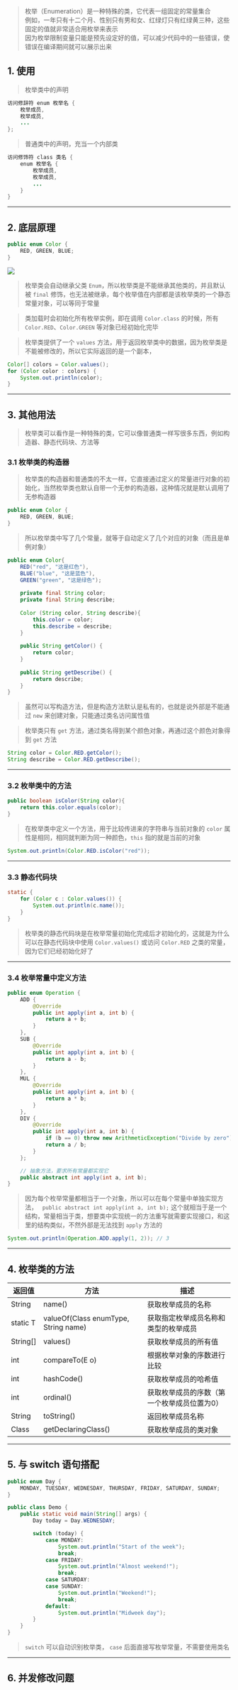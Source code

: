 
>枚举（Enumeration）是一种特殊的类，它代表一组固定的常量集合  
>例如，一年只有十二个月、性别只有男和女、红绿灯只有红绿黄三种，这些固定的值就非常适合用枚举来表示  
>因为枚举限制变量只能是预先设定好的值，可以减少代码中的一些错误，使错误在编译期间就可以展示出来

## 1. 使用

>枚举类中的声明

```java
访问修辞符 enum 枚举名 {
    枚举成员,
    枚举成员,
    ...
};
```

>普通类中的声明，充当一个内部类

```java
访问修饰符 class 类名 {
    enum 枚举名 {
        枚举成员,
        枚举成员,
        ...
    }
}
```

****
## 2. 底层原理

```java
public enum Color {
    RED, GREEN, BLUE;
}
```

![](images/枚举类型/file-20250424142814.png)

>枚举类会自动继承父类 `Enum`，所以枚举类是不能继承其他类的，并且默认被 `final` 修饰，也无法被继承，每个枚举值在内部都是该枚举类的一个静态常量对象，可以等同于常量

>类加载时会初始化所有枚举实例，即在调用 `Color.class` 的时候，所有 `Color.RED`、`Color.GREEN` 等对象已经初始化完毕

>枚举类提供了一个 `values` 方法，用于返回枚举类中的数据，因为枚举类是不能被修改的，所以它实际返回的是一个副本，

```java
Color[] colors = Color.values();  
for (Color color : colors) {  
    System.out.println(color);  
}
```

****
## 3. 其他用法

>枚举类可以看作是一种特殊的类，它可以像普通类一样写很多东西，例如构造器、静态代码块、方法等

### 3.1 枚举类的构造器

>枚举类的构造器和普通类的不太一样，它直接通过定义的常量进行对象的初始化，当然枚举类也默认自带一个无参的构造器，这种情况就是默认调用了无参构造器

```java
public enum Color {
    RED, GREEN, BLUE;
}
```

>所以枚举类中写了几个常量，就等于自动定义了几个对应的对象（而且是单例对象）

```java 
public enum Color{  
    RED("red", "这是红色"),  
    BLUE("blue", "这是蓝色"),  
    GREEN("green", "这是绿色");  
  
    private final String color;  
    private final String describe;  
  
    Color (String color, String describe){  
        this.color = color;  
        this.describe = describe;  
    }  
  
    public String getColor() {  
        return color;  
    }  
  
    public String getDescribe() {  
        return describe;  
    }  
}
```

>虽然可以写构造方法，但是构造方法默认是私有的，也就是说外部是不能通过 `new` 来创建对象，只能通过类名访问属性值

>枚举类只有 `get` 方法，通过类名得到某个颜色对象，再通过这个颜色对象得到 `get` 方法

```java
String color = Color.RED.getColor();  
String describe = Color.RED.getDescribe();
```

****
### 3.2 枚举类中的方法

```java
public boolean isColor(String color){  
    return this.color.equals(color);  
}
```

>在枚举类中定义一个方法，用于比较传进来的字符串与当前对象的 `color` 属性是相同，相同就判断为同一种颜色，`this` 指的就是当前的对象

```java
System.out.println(Color.RED.isColor("red"));
```

****
### 3.3 静态代码块

```java
static {  
    for (Color c : Color.values()) {  
        System.out.println(c.name());  
    }  
}
```

>枚举类的静态代码块是在枚举常量初始化完成后才初始化的，这就是为什么可以在静态代码块中使用 `Color.values()` 或访问 `Color.RED` 之类的常量，因为它们已经初始化好了

****
### 3.4 枚举常量中定义方法

```java
public enum Operation {
    ADD {
        @Override
        public int apply(int a, int b) {
            return a + b;
        }
    },
    SUB {
        @Override
        public int apply(int a, int b) {
            return a - b;
        }
    },
    MUL {
        @Override
        public int apply(int a, int b) {
            return a * b;
        }
    },
    DIV {
        @Override
        public int apply(int a, int b) {
            if (b == 0) throw new ArithmeticException("Divide by zero");
            return a / b;
        }
    };

    // 抽象方法，要求所有常量都实现它
    public abstract int apply(int a, int b);
}
```

>因为每个枚举常量都相当于一个对象，所以可以在每个常量中单独实现方法， ` public abstract int apply(int a, int b);` 这个就相当于是一个结构，常量相当于类，想要类中实现统一的方法重写就需要实现接口，和这里的结构类似，不然外部是无法找到 `apply` 方法的

```java
System.out.println(Operation.ADD.apply(1, 2)); // 3
```

****
## 4. 枚举类的方法

| 返回值      | 方法                                      | 描述                     |
| -------- | --------------------------------------- | ---------------------- |
| String   | name()                                  | 获取枚举成员的名称              |
| static T | valueOf(Class<T> enumType, String name) | 获取指定枚举成员名称和类型的枚举成员     |
| String[] | values()                                | 获取枚举成员的所有值             |
| int      | compareTo(E o)                          | 根据枚举对象的序数进行比较          |
| int      | hashCode()                              | 获取枚举成员的哈希值             |
| int      | ordinal()                               | 获取枚举成员的序数（第一个枚举成员位置为0） |
| String   | toString()                              | 返回枚举成员名称               |
| Class<E> | getDeclaringClass()                     | 获取枚举成员的类对象             |

****
## 5. 与 switch 语句搭配

```java
public enum Day {
    MONDAY, TUESDAY, WEDNESDAY, THURSDAY, FRIDAY, SATURDAY, SUNDAY;
}

public class Demo {
    public static void main(String[] args) {
        Day today = Day.WEDNESDAY;

        switch (today) {
            case MONDAY:
                System.out.println("Start of the week");
                break;
            case FRIDAY:
                System.out.println("Almost weekend!");
                break;
            case SATURDAY:
            case SUNDAY:
                System.out.println("Weekend!");
                break;
            default:
                System.out.println("Midweek day");
        }
    }
}
```

> `switch` 可以自动识别枚举类， `case` 后面直接写枚举常量，不需要使用类名

****
## 6. 并发修改问题

